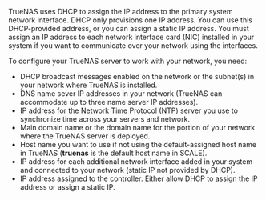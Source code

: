 &NewLine;

TrueNAS uses DHCP to assign the IP address to the primary system network interface. DHCP only provisions one IP address.
You can use this DHCP-provided address, or you can assign a static IP address.
You must assign an IP address to each network interface card (NIC) installed in your system if you want to communicate over your network using the interfaces.

To configure your TrueNAS server to work with your network, you need:

* DHCP broadcast messages enabled on the network or the subnet(s) in your network where TrueNAS is installed.
* DNS name sever IP addresses in your network (TrueNAS can accommodate up to three name server IP addresses).
* IP address for the Network Time Protocol (NTP) server you use to synchronize time across your servers and network.
* Main domain name or the domain name for the portion of your network where the TrueNAS server is deployed.
* Host name you want to use if not using the default-assigned host name in TrueNAS (**truenas** is the default host name in SCALE).
* IP address for each additional network interface added in your system and connected to your network (static IP not provided by DHCP).
* IP address assigned to the controller.
  Either allow DHCP to assign the IP address or assign a static IP.
